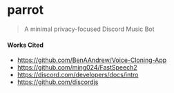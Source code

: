 # parrot
> A minimal privacy-focused Discord Music Bot

#### Works Cited
- https://github.com/BenAAndrew/Voice-Cloning-App
- https://github.com/ming024/FastSpeech2
- https://discord.com/developers/docs/intro
- https://github.com/discordjs